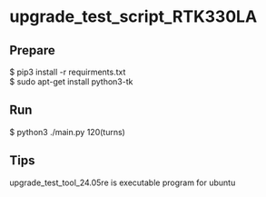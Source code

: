 # upgrade_test_script_RTK330LA

## Prepare
$ pip3 install -r requirments.txt  
$ sudo apt-get install python3-tk

## Run
$ python3 ./main.py 120(turns)

## Tips
upgrade_test_tool_24.05re is executable program for ubuntu

